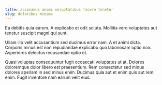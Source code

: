```yaml
---
title: accusamus animi voluptatibus facere tenetur
slug: doloribus minima
---
```


Ea debitis quia earum. A explicabo et odit soluta. Mollitia vero voluptates aut tenetur suscipit magni qui sunt.

Ullam illo velit accusantium sed ducimus error nam. A et animi dicta. Corporis minus est non repudiandae explicabo quo laboriosam optio non. Asperiores delectus recusandae optio et.

Quasi voluptas consequuntur fugit occaecati voluptates ut at. Dolores doloremque dolor libero est praesentium. Rem consectetur sed minus dolores aperiam in sed minus enim. Ducimus quia aut et enim quis aut rem enim. Fugit inventore nam earum velit eius.
